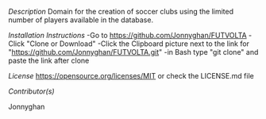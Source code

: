 *Description*
Domain for the creation of soccer clubs using the limited number of players available in the database. 


*Installation Instructions*
-Go to https://github.com/Jonnyghan/FUTVOLTA
-Click "Clone or Download"
-Click the Clipboard picture next to the link for "https://github.com/Jonnyghan/FUTVOLTA.git"
-in Bash type "git clone" and paste the link after clone

*License*
https://opensource.org/licenses/MIT
or check the LICENSE.md file

*Contributor(s)*

Jonnyghan